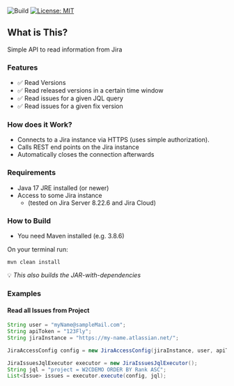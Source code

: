 ![Build](https://github.com/ingomohr/simple-jira-api/actions/workflows/mvn-build-main.yml/badge.svg?branch=main)
[![License: MIT](https://img.shields.io/badge/License-MIT-yellow.svg)](https://opensource.org/licenses/MIT)
## What is This?
Simple API to read information from Jira

### Features
- ✅ Read Versions
- ✅ Read released versions in a certain time window
- ✅ Read issues for a given JQL query
- ✅ Read issues for a given fix version

### How does it Work?
* Connects to a Jira instance via HTTPS (uses simple authorization).
* Calls REST end points on the Jira instance
* Automatically closes the connection afterwards

### Requirements
- Java 17 JRE installed (or newer)
- Access to some Jira instance
  - (tested on Jira Server 8.22.6 and Jira Cloud)

### How to Build
- You need Maven installed (e.g. 3.8.6)

On your terminal run:
```
mvn clean install
```
💡 _This also builds the JAR-with-dependencies_

### Examples
#### Read all Issues from Project
```Java
String user = "myName@sampleMail.com";
String apiToken = "123Fly";
String jiraInstance = "https://my-name.atlassian.net/";

JiraAccessConfig config = new JiraAccessConfig(jiraInstance, user, apiToken);

JiraIssuesJqlExecutor executor = new JiraIssuesJqlExecutor();
String jql = "project = W2CDEMO ORDER BY Rank ASC";
List<Issue> issues = executor.execute(config, jql);
```
